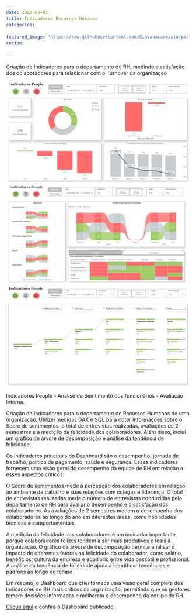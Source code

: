 ```yaml
---
date: 2023-05-01
title: Indicadores Recursos Humanos
categories:

featured_image: "https://raw.githubusercontent.com/Giovanacarmazio/portifolio/main/images/Indicadores%20People.jpg"
recipe:
 
---
```



 Criação de Indicadores para o departamento de RH, medindo a satisfação dos colaboradores para relacionar com o Turnover da organização


![](https://raw.githubusercontent.com/Giovanacarmazio/portifolio/main/images/Indicadores%20People.jpg)
![](https://raw.githubusercontent.com/Giovanacarmazio/portifolio/main/images/Indicadores%20People%201%20.jpg)
![](https://raw.githubusercontent.com/Giovanacarmazio/portifolio/main/images/Indicadores%20People%202.jpg)

Indicadores People - Analise de Semtimento dos funcionários - Avaliação Interna.

Criação de Indicadores para o departamento de Recursos Humanos de uma organização. Utilizei medidas DAX e SQL para obter informações sobre o Score de sentimentos, o total de entrevistas realizadas, avaliações de 2 semestres e a medição da felicidade dos colaboradores. Além disso, incluí um gráfico de árvore de decomposição e análise da tendência de felicidade.

Os indicadores principais do Dashboard são o desempenho, jornada de trabalho, política de pagamento, saúde e segurança. Esses indicadores fornecem uma visão geral do desempenho da equipe de RH em relação a esses aspectos críticos.

O Score de sentimentos mede a percepção dos colaboradores em relação ao ambiente de trabalho e suas relações com colegas e liderança. O total de entrevistas realizadas mede o número de entrevistas conduzidas pelo departamento de RH para avaliar o desempenho e a satisfação dos colaboradores. As avaliações de 2 semestres medem o desempenho dos colaboradores ao longo do ano em diferentes áreas, como habilidades técnicas e comportamentais.

A medição da felicidade dos colaboradores é um indicador importante porque colaboradores felizes tendem a ser mais produtivos e leais à organização. O gráfico de árvore de decomposição permite analisar o impacto de diferentes fatores na felicidade do colaborador, como salário, benefícios, cultura da empresa e equilíbrio entre vida pessoal e profissional. A análise da tendência de felicidade ajuda a identificar tendências e padrões ao longo do tempo.

Em resumo, o Dashboard que criei fornece uma visão geral completa dos indicadores de RH mais críticos da organização, permitindo que os gestores tomem decisões informadas e melhorem o desempenho da equipe de RH.


<a href="https://public.tableau.com/app/profile/giovana7132/viz/Livro7_16297549846540/Painel1">Clique aqui</a> e confira o Dashboard publicado.


